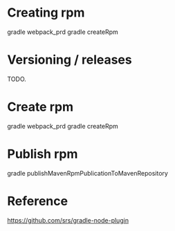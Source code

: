 # Creating rpm
gradle webpack_prd
gradle createRpm

# Versioning / releases
TODO.

# Create rpm
gradle webpack_prd
gradle createRpm

# Publish rpm
gradle publishMavenRpmPublicationToMavenRepository

# Reference
https://github.com/srs/gradle-node-plugin

